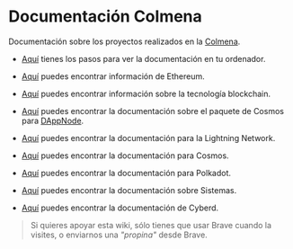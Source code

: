 # Documentación Colmena

Documentación sobre los proyectos realizados en la [Colmena](https://www.colmenalabs.org/).

- [Aquí](instalDoc.md) tienes los pasos para ver la documentación en tu ordenador.

- [Aquí](ethblock.md) puedes encontrar información de Ethereum.

- [Aquí](introblock.md) puedes encontrar información sobre la tecnología blockchain.

- [Aquí](DAppNodeCosmos.md) puedes encontrar la documentación sobre el paquete de Cosmos para [DAppNode](https://github.com/dappnode/DAppNode).

- [Aquí](lightning-index.md) puedes encontrar la documentación para la Lightning Network.

- [Aquí](cosmos.md) puedes encontrar la documentación para Cosmos.

- [Aquí](polkadot.md) puedes encontrar la documentación para Polkadot.

- [Aquí](sistemas.md) puedes encontrar la documentación sobre Sistemas.

- [Aquí](cyberd.md) puedes encontrar la documentación de Cyberd.

>Si quieres apoyar esta wiki, sólo tienes que usar Brave cuando la visites, o enviarnos una _"propina"_ desde Brave.

